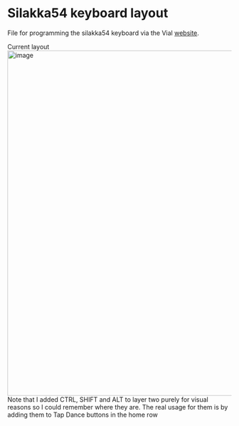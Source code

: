 # Silakka54 keyboard layout
File for programming the silakka54 keyboard via the Vial [website](https://vial.rocks/).

Current layout
<img width="836" height="774" alt="image" src="https://github.com/user-attachments/assets/b532f01d-887b-4aac-8a4d-5b68ae575f8d" />
Note that I added CTRL, SHIFT and ALT to layer two purely for visual reasons so I could remember where they are. The real usage for them is by adding them to Tap Dance buttons in the home row

